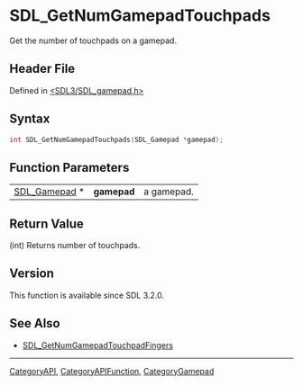 # SDL_GetNumGamepadTouchpads

Get the number of touchpads on a gamepad.

## Header File

Defined in [<SDL3/SDL_gamepad.h>](https://github.com/libsdl-org/SDL/blob/main/include/SDL3/SDL_gamepad.h)

## Syntax

```c
int SDL_GetNumGamepadTouchpads(SDL_Gamepad *gamepad);
```

## Function Parameters

|                              |             |            |
| ---------------------------- | ----------- | ---------- |
| [SDL_Gamepad](SDL_Gamepad) * | **gamepad** | a gamepad. |

## Return Value

(int) Returns number of touchpads.

## Version

This function is available since SDL 3.2.0.

## See Also

- [SDL_GetNumGamepadTouchpadFingers](SDL_GetNumGamepadTouchpadFingers)






----
[CategoryAPI](CategoryAPI), [CategoryAPIFunction](CategoryAPIFunction), [CategoryGamepad](CategoryGamepad)

